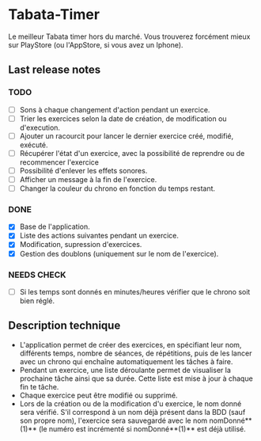# Tabata-Timer
Le meilleur Tabata timer hors du marché. Vous trouverez forcément mieux sur PlayStore (ou l'AppStore, si vous avez un Iphone).

## Last release notes

### TODO
- [ ] Sons à chaque changement d'action pendant un exercice.
- [ ] Trier les exercices selon la date de création, de modification ou d'execution.
- [ ] Ajouter un racourcit pour lancer le dernier exercice créé, modifié, exécuté.
- [ ] Récupérer l'état d'un exercice, avec la possibilité de reprendre ou de recommencer l'exercice
- [ ] Possibilité d'enlever les effets sonores.
- [ ] Afficher un message à la fin de l'exercice.
- [ ] Changer la couleur du chrono en fonction du temps restant.

### DONE
- [X] Base de l'application.
- [X] Liste des actions suivantes pendant un exercice.
- [X] Modification, supression d'exercices.
- [X] Gestion des doublons (uniquement sur le nom de l'exercice).

### NEEDS CHECK
- [ ] Si les temps sont donnés en minutes/heures vérifier que le chrono soit bien réglé.

## Description technique
- L'application permet de créer des exercices, en spécifiant leur nom, différents temps, nombre de séances, de répétitions, puis de les lancer avec un chrono qui enchaîne automatiquement les tâches à faire.
- Pendant un exercice, une liste déroulante permet de visualiser la prochaine tâche ainsi que sa durée. Cette liste est mise à jour à chaque fin te tâche.
- Chaque exercice peut être modifié ou supprimé.
- Lors de la création ou de la modification d'u exercice, le nom donné sera vérifié. S'il correspond à un nom déjà présent dans la BDD (sauf son propre nom), l'exercice sera sauvegardé avec le nom nomDonné**(1)** (le numéro est incrémenté si nomDonné**(1)** est déjà utilisé.

